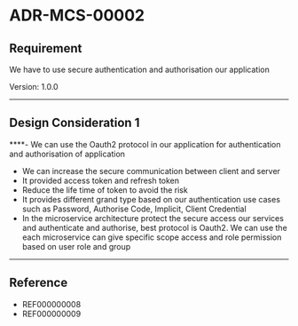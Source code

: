 # ADR-MCS-00002

## Requirement

We have to use secure authentication and authorisation our application

Version: 1.0.0

----------
## Design Consideration 1
****- We can use the Oauth2 protocol in our application for authentication and authorisation of application
- We can increase the secure communication between client and server
- It provided access token and refresh token 
- Reduce the life time of token to avoid the risk
- It provides different grand type based on our authentication use cases such as Password, Authorise Code, Implicit, Client Credential
- In the microservice architecture protect the secure access our services and authenticate and authorise, best protocol is Oauth2. We can use the each microservice can give specific scope access and role permission based on user role and group
----------
## Reference
- REF000000008
- REF000000009

